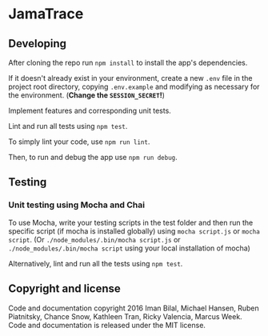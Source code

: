 # JamaTrace

## Developing

After cloning the repo run `npm install` to install the app's dependencies.

If it doesn't already exist in your environment, create a new `.env` file in
the project root directory, copying `.env.example` and modifying as necessary
for the environment. (**Change the `SESSION_SECRET`!**)

Implement features and corresponding unit tests.

Lint and run all tests using `npm test`.

To simply lint your code, use `npm run lint`.

Then, to run and debug the app use `npm run debug`.

## Testing

### Unit testing using Mocha and Chai

To use Mocha, write your testing scripts in the test folder and then run the
specific script (if mocha is installed globally) using `mocha script.js` or
`mocha script`. (Or `./node_modules/.bin/mocha script.js` or
`./node_modules/.bin/mocha script` using your local installation of mocha)

Alternatively, lint and run all the tests using `npm test`.

## Copyright and license

Code and documentation copyright 2016 Iman Bilal, Michael Hansen, Ruben Piatnitsky, Chance Snow,
Kathleen Tran, Ricky Valencia, Marcus Week. Code and documentation is released under the MIT license.
